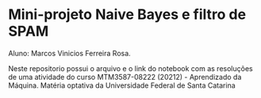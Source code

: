 # **Mini-projeto Naive Bayes e filtro de SPAM**

Aluno: Marcos Vinicios Ferreira Rosa.

Neste repositorio possui o arquivo e o link do notebook com as resoluções de uma atividade do curso MTM3587-08222 (20212) - Aprendizado da Máquina. Matéria optativa da Universidade Federal de Santa Catarina
